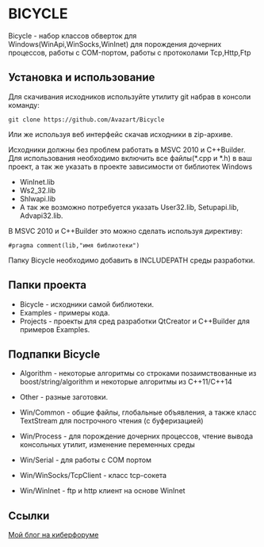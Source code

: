 BICYCLE
=======

Bicycle - набор классов обверток для Windows(WinApi,WinSocks,WinInet) для порождения дочерних процессов, работы с СOM-портом, 
работы с протоколами Tcp,Http,Ftp

Установка и использование
-------------------------

Для скачивания исходников используйте утилиту git набрав в консоли команду:

    git clone https://github.com/Avazart/Bicycle

Или же используя веб интерфейс скачав исходники в zip-архиве.

Исходники должны без проблем работать в MSVC 2010 и С++Builder.
Для использования необходимо включить все файлы(*.cpp и *.h) в ваш проект, а так же указать в проекте зависимости от библиотек Windows
* WinInet.lib 
* Ws2_32.lib
* Shlwapi.lib 
* А так же возможно потребуется указать User32.lib, Setupapi.lib, Advapi32.lib.

В  MSVC 2010 и С++Builder это  можно сделать используя директиву:

    #pragma comment(lib,"имя библиотеки")

Папку Bicycle необходимо добавить в INCLUDEPATH среды разработки.	
	
Папки проекта
-------------

* Bicycle  - исходники самой библиотеки.
* Examples - примеры кода.
* Projects - проекты для сред разработки QtCreator и С++Builder для примеров Examples.

Подпапки Bicycle
----------------

* Algorithm - некоторые алгоритмы со строками позаимствованные из boost/string/algorithm и некоторые алгоритмы из С++11/С++14
* Other - разные заготовки.

* Win/Common - общие файлы, глобальные объявления, а  также класс TextStream для построчного чтения (с буферизацией)
* Win/Process - для порождение дочерних процессов, чтение вывода консольных утилит, изменение переменных среды
* Win/Serial  - для работы с COM портом

* Win/WinSocks/TcpClient - класс tcp-сокета
* Win/WinInet - ftp и http клиент на основе WinInet

Ссылки
------

[Мой блог на киберфоруме](http://www.cyberforum.ru/blogs/131347/blog4416.html)